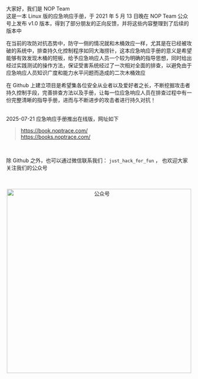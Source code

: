 大家好，我们是 NOP Team<br>
这是一本 Linux 版的应急响应手册，于 2021 年 5 月 13 日晚在 NOP Team 公众号上发布 v1.0 版本，得到了部分朋友的正向反馈，并将这些内容整理到了后续的版本中

在当前的攻防对抗态势中，防守一侧的情况就和木桶效应一样，尤其是在已经被攻破的系统中，排查持久化控制程序如同大海捞针，这本应急响应手册的意义是希望能够有效发现木桶的短板，给予应急响应人员一个较为明确的指导思想，同时给出经过实践测试的操作方法，保证受害系统经过了一次相对全面的排查，以避免由于应急响应人员知识广度和能力水平问题而造成的二次木桶效应

在 Github 上建立项目是希望集各位安全从业者以及爱好者之长，不断挖掘攻击者持久控制手段，完善排查方法以及手册，让每一位应急响应人员在排查过程中有一份完整清晰的指导手册，进而与不断进步的攻击者进行持久对抗！<br><br>

2025-07-21 应急响应手册推出在线版，网址如下
> https://book.noptrace.com/
> <br />
> https://books.noptrace.com/


<br />

除 Github 之外，也可以通过微信联系我们： `just_hack_for_fun`  ， 也欢迎大家关注我们的公众号 

<br />
<br />
<div align="center">
	<img src="https://github.com/Just-Hack-For-Fun/Linux-INCIDENT-RESPONSE-COOKBOOK/assets/120591101/9521b46f-dcdc-4c03-b60e-ad53a1c7814b" alt="公众号" width="500">
</div>
